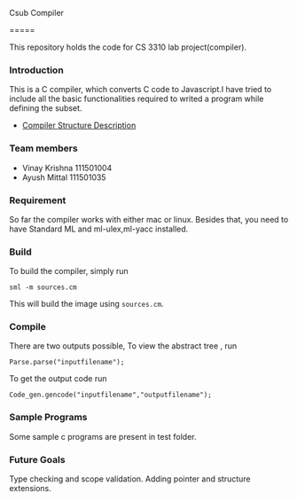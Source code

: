 Csub Compiler

=====

This repository holds the code for CS 3310 lab project(compiler).


### Introduction

This is a C compiler, which converts C code to Javascript.I have tried to
include all the basic functionalities required to writed a program while defining the subset.


* [Compiler Structure Description]


### Team members
* Vinay Krishna 111501004
* Ayush Mittal 111501035

### Requirement

So far the compiler works with either mac or linux. Besides that,
you need to have Standard ML and ml-ulex,ml-yacc installed.


### Build
To build the compiler, simply run
```
sml -m sources.cm
```

This will build the image using `sources.cm`. 

### Compile
There are two outputs possible, 
To view the abstract tree , run 
```
Parse.parse("inputfilename");
```

To get the output code  run
```
Code_gen.gencode("inputfilename","outputfilename");
```

### Sample Programs 
Some sample c programs are present in test folder.

### Future Goals
Type checking and scope validation.
Adding pointer and structure extensions.

[Compiler Structure Description]: <structdesc.md>
